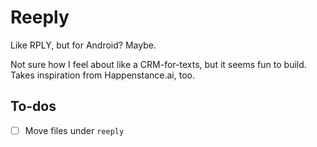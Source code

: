 # Reeply

Like RPLY, but for Android? Maybe.

Not sure how I feel about like a CRM-for-texts, but it seems fun to build. Takes inspiration from Happenstance.ai, too.

## To-dos

- [ ] Move files under `reeply`
